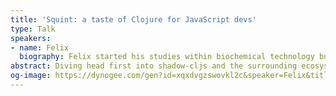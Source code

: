 ```yaml
---
title: 'Squint: a taste of Clojure for JavaScript devs'
type: Talk
speakers:
- name: Felix
  biography: Felix started his studies within biochemical technology but pivoted when his first software development course made him fall in love with programming. Since then he went through a Java bootcamp but was promptly thrown into the world of functional programming during his first employment using F# and Clojure. A brief dip into Golang for two years then cemented his views on functional paradigm that it was his way forward.
abstract: Diving head first into shadow-cljs and the surrounding ecosystem can be daunting. What if we could incrementally introduce Clojure into our existing JS applications from the safety of our favourite frontend frameworks like React or Svelte to tame its more complex logic - hopefully with the help of a trusted REPL
og-image: https://dynogee.com/gen?id=xqxdvgzswovkl2c&speaker=Felix&title=Squint%3A+a+taste+of+Clojure+for+JavaScript+devs&type=Talk
---
```


